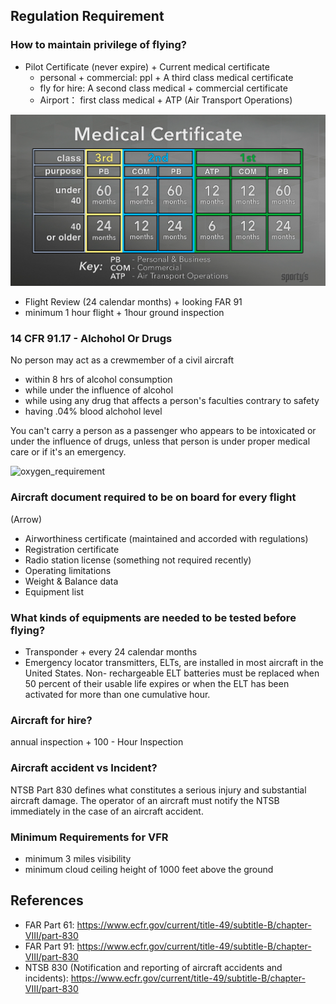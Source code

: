 ## Regulation Requirement


### How to maintain privilege of flying?
- Pilot Certificate (never expire) + Current medical certificate
  - personal + commercial: ppl + A third class medical certificate
  - fly for hire: A second class medical + commercial certificate
  - Airport： first class medical + ATP (Air Transport Operations)

![medical](materials/figures/medical_certificate.png)

- Flight Review (24 calendar months) + looking FAR 91
- minimum 1 hour flight + 1hour ground inspection


### 14 CFR 91.17 - Alchohol Or Drugs
No person may act as a crewmember of a civil aircraft
- within 8 hrs of alcohol consumption
- while under the influence of alcohol
- while using any drug that affects a person's faculties contrary to safety
- having .04% blood alchohol level

You can't carry a person as a passenger who appears to be intoxicated or under the influence of drugs, unless that person is under proper medical care or if it's an emergency.

![oxygen_requirement](materials/figures/materials/figures/oxygen_requirement.png)


### Aircraft document required to be on board for every flight
(Arrow)
- Airworthiness certificate (maintained and accorded with regulations)
- Registration certificate
- Radio station license (something not required recently)
- Operating limitations
- Weight & Balance data
- Equipment list


### What kinds of equipments are needed to be tested before flying?
- Transponder + every 24 calendar months
- Emergency locator transmitters, ELTs, are installed in most aircraft in the United States. Non- rechargeable ELT batteries must be replaced when 50 percent of their usable life expires or when the ELT has been activated for more than one cumulative hour.

### Aircraft for hire?
annual inspection + 100 - Hour Inspection

### Aircraft accident vs Incident?
NTSB Part 830 defines what constitutes a serious injury and substantial aircraft damage. The operator of an aircraft must notify the NTSB immediately in the case of an aircraft accident.

### Minimum Requirements for VFR
- minimum 3 miles visibility
- minimum cloud ceiling height of 1000 feet above the ground

## References
- FAR Part 61: https://www.ecfr.gov/current/title-49/subtitle-B/chapter-VIII/part-830
- FAR Part 91: https://www.ecfr.gov/current/title-49/subtitle-B/chapter-VIII/part-830
- NTSB 830 (Notification and reporting of aircraft accidents and incidents): https://www.ecfr.gov/current/title-49/subtitle-B/chapter-VIII/part-830